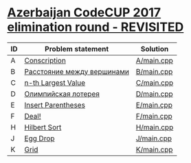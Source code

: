# [Azerbaijan CodeCUP 2017 elimination round - REVISITED](https://www.e-olymp.com/en/contests/9151)



| ID | Problem statement                                                                     | Solution                 |
|----|---------------------------------------------------------------------------------------|--------------------------|
| A  | [Conscription](https://www.e-olymp.com/en/contests/9151/problems/79565)               | [A/main.cpp](A/main.cpp) |
| B  | [Расстояние между вершинами](https://www.e-olymp.com/en/contests/9151/problems/79566) | [B/main.cpp](B/main.cpp) |
| C  | [n-th Largest Value](https://www.e-olymp.com/en/contests/9151/problems/79567)         | [C/main.cpp](C/main.cpp) |
| D  | [Олимпийская лотерея](https://www.e-olymp.com/en/contests/9151/problems/79568)        | [D/main.cpp](D/main.cpp) |
| E  | [Insert Parentheses](https://www.e-olymp.com/en/contests/9151/problems/79569)         | [E/main.cpp](E/main.cpp) |
| F  | [Deal!](https://www.e-olymp.com/en/contests/9151/problems/79570)                      | [F/main.cpp](F/main.cpp) |
| H  | [Hilbert Sort](https://www.e-olymp.com/en/contests/9151/problems/79572)               | [H/main.cpp](H/main.cpp) |
| J  | [Egg Drop](https://www.e-olymp.com/en/contests/9151/problems/79574)                   | [J/main.cpp](J/main.cpp) |
| K  | [Grid](https://www.e-olymp.com/en/contests/9151/problems/79575)                       | [K/main.cpp](K/main.cpp) |

